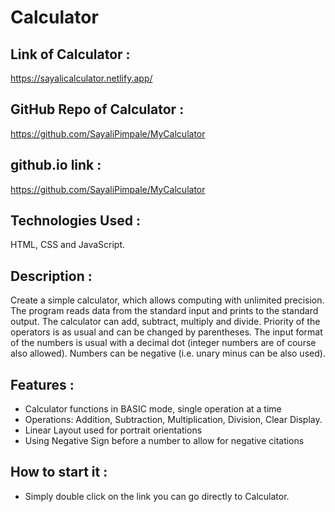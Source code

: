 # Calculator

## Link of Calculator :
https://sayalicalculator.netlify.app/

## GitHub Repo of Calculator :
https://github.com/SayaliPimpale/MyCalculator

## github.io link :
https://github.com/SayaliPimpale/MyCalculator

## Technologies Used : 
HTML, CSS and JavaScript.

## Description :
Create a simple calculator, which allows computing with unlimited precision. The program reads data from the standard input and prints to the standard output. The calculator can add, subtract, multiply and divide. Priority of the operators is as usual and can be changed by parentheses. The input format of the numbers is usual with a decimal dot (integer numbers are of course also allowed). Numbers can be negative (i.e. unary minus can be also used).

## Features :
* Calculator functions in BASIC mode, single operation at a time
* Operations: Addition, Subtraction, Multiplication, Division, Clear Display.
* Linear Layout used for portrait orientations
* Using Negative Sign before a number to allow for negative citations

## How to start it :
* Simply double click on the link you can go directly to Calculator.
